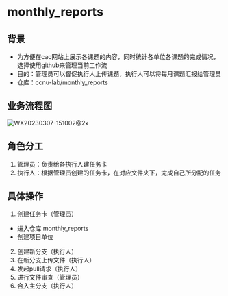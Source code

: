 # monthly_reports

## 背景
- 为方便在cac网站上展示各课题的内容，同时统计各单位各课题的完成情况，选择使用github来管理当前工作流
- 目的：管理员可以督促执行人上传课题，执行人可以将每月课题汇报给管理员
- 仓库：ccnu-lab/monthly_reports
## 业务流程图
![WX20230307-151002@2x](https://user-images.githubusercontent.com/101395055/223350077-fadd6ac4-1531-4490-bdd2-0d501919b6e5.png)

## 角色分工
1. 管理员：负责给各执行人建任务卡
2. 执行人：根据管理员创建的任务卡，在对应文件夹下，完成自己所分配的任务
## 具体操作
1. 创建任务卡（管理员）
- 进入仓库 monthly_reports
- 创建项目单位
2. 创建新分支（执行人）
3. 在新分支上传文件（执行人）
4. 发起pull请求（执行人）
5. 进行文件审查（管理员）
6. 合入主分支（执行人）

